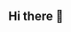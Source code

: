 ## Hi there 👋

<!--
**azokadev/azokadev** is a ✨ _special_ ✨ repository because its `README.md` (this file) appears on your GitHub profile.

Here are some ideas to get you started:

- 🔭 I’m currently working as a software engineer.
- 🌱 I’m currently learning to program educational robots and chatbots with natural language processing.
- 👯 I’m looking to collaborate on open source projects.
- 🤔 I’m looking to collaborate on open source projects. ...
- 💬 Ask me about ...
- 📫 How to reach me by azocardev@protonmail.com:.
- 😄 Pronouns: he/him.
- ⚡ Fun fact:  I have a dream of developing a rover capable of operating on the moon. 
-->
